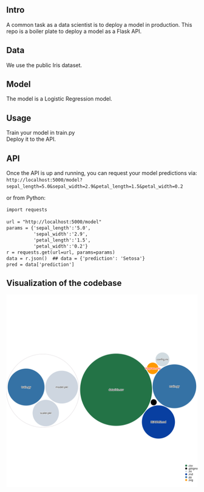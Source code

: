 ## Intro
A common task as a data scientist is to deploy a model in production. This repo is a boiler plate to deploy a model as a Flask API.

## Data
We use the public Iris dataset.

## Model
The model is a Logistic Regression model.

## Usage
Train your model in train.py  
Deploy it to the API.

## API
Once the API is up and running, you can request your model predictions via:
`http://localhost:5000/model?sepal_length=5.0&sepal_width=2.9&petal_length=1.5&petal_width=0.2`

or from Python:

```
import requests  

url = "http://localhost:5000/model"  
params = {'sepal_length':'5.0',  
          'sepal_width':'2.9',  
          'petal_length':'1.5',  
          'petal_width':'0.2'}  
r = requests.get(url=url, params=params)  
data = r.json()  ## data = {'prediction': 'Setosa'}
pred = data['prediction']  
```

## Visualization of the codebase
![Visualization of the codebase](./diagram.svg)
